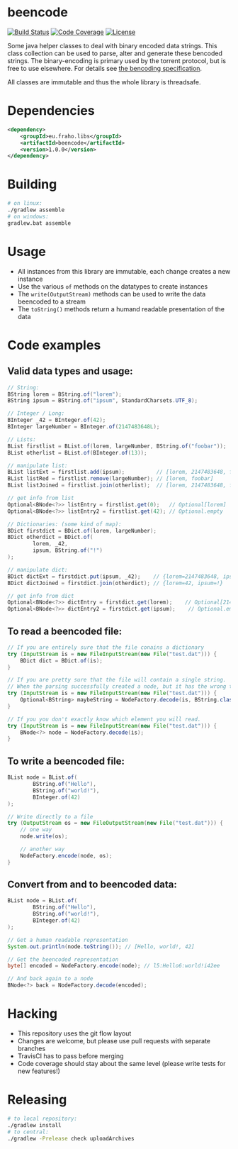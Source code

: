 beencode
=========
[![Build Status](https://travis-ci.org/bratkartoffel/beencode.svg?branch=develop)](https://travis-ci.org/bratkartoffel/beencode)
[![Code Coverage](https://img.shields.io/codecov/c/github/bratkartoffel/beencode/develop.svg)](https://codecov.io/github/bratkartoffel/beencode?branch=develop)
[![License](http://img.shields.io/:license-mit-blue.svg?style=flat)](http://doge.mit-license.org)

Some java helper classes to deal with binary encoded data strings.
This class collection can be used to parse, alter and generate these bencoded strings.
The binary-encoding is primary used by the torrent protocol, but is free to use elsewhere.
For details see [the bencoding specification](https://wiki.theory.org/BitTorrentSpecification#Bencoding).

All classes are immutable and thus the whole library is threadsafe.

# Dependencies
```xml
<dependency>
	<groupId>eu.fraho.libs</groupId>
	<artifactId>beencode</artifactId>
	<version>1.0.0</version>
</dependency>
```
		
# Building
```bash
# on linux:
./gradlew assemble
# on windows:
gradlew.bat assemble
```

# Usage
* All instances from this library are immutable, each change creates a new instance
* Use the various ```of``` methods on the datatypes to create instances
* The ```write(OutputStream)``` methods can be used to write the data beencoded to a stream
* The ```toString()``` methods return a humand readable presentation of the data

# Code examples
## Valid data types and usage:
```java
// String:
BString lorem = BString.of("lorem");
BString ipsum = BString.of("ipsum", StandardCharsets.UTF_8);

// Integer / Long:
BInteger _42 = BInteger.of(42);
BInteger largeNumber = BInteger.of(2147483648L);

// Lists:
BList firstlist = BList.of(lorem, largeNumber, BString.of("foobar"));
BList otherlist = BList.of(BInteger.of(13));

// manipulate list:
BList listExt = firstlist.add(ipsum);          // [lorem, 2147483648, foobar, ipsum]
BList listRed = firstlist.remove(largeNumber); // [lorem, foobar]
BList listJoined = firstlist.join(otherlist);  // [lorem, 2147483648, foobar, 13]

// get info from list
Optional<BNode<?>> listEntry = firstlist.get(0);   // Optional[lorem]
Optional<BNode<?>> listEntry2 = firstlist.get(42); // Optional.empty

// Dictionaries: (some kind of map):
BDict firstdict = BDict.of(lorem, largeNumber);
BDict otherdict = BDict.of(
        lorem, _42,
        ipsum, BString.of("!")
);

// manipulate dict:
BDict dictExt = firstdict.put(ipsum, _42);    // {lorem=2147483648, ipsum=42}
BDict dictJoined = firstdict.join(otherdict); // {lorem=42, ipsum=!}

// get info from dict
Optional<BNode<?>> dictEntry = firstdict.get(lorem);    // Optional[2147483648]
Optional<BNode<?>> dictEntry2 = firstdict.get(ipsum);    // Optional.empty
```

## To read a beencoded file:
```java
// If you are entirely sure that the file conains a dictionary
try (InputStream is = new FileInputStream(new File("test.dat"))) {
    BDict dict = BDict.of(is);
}

// If you are pretty sure that the file will contain a single string.
// When the parsing successfully created a node, but it has the wrong type, then this Optional is empty.
try (InputStream is = new FileInputStream(new File("test.dat"))) {
    Optional<BString> maybeString = NodeFactory.decode(is, BString.class);
}

// If you you don't exactly know which element you will read.
try (InputStream is = new FileInputStream(new File("test.dat"))) {
    BNode<?> node = NodeFactory.decode(is);
}
```

## To write a beencoded file:
```java
BList node = BList.of(
        BString.of("Hello"),
        BString.of("world!"),
        BInteger.of(42)
);

// Write directly to a file
try (OutputStream os = new FileOutputStream(new File("test.dat"))) {
    // one way
    node.write(os);

    // another way
    NodeFactory.encode(node, os);
}
```

## Convert from and to beencoded data:
```java
BList node = BList.of(
        BString.of("Hello"),
        BString.of("world!"),
        BInteger.of(42)
);

// Get a human readable representation
System.out.println(node.toString()); // [Hello, world!, 42]

// Get the beencoded representation
byte[] encoded = NodeFactory.encode(node); // l5:Hello6:world!i42ee

// And back again to a node
BNode<?> back = NodeFactory.decode(encoded);
```

# Hacking
* This repository uses the git flow layout
* Changes are welcome, but please use pull requests with separate branches
* TravisCI has to pass before merging
* Code coverage should stay about the same level (please write tests for new features!)

# Releasing
```bash
# to local repository:
./gradlew install
# to central:
./gradlew -Prelease check uploadArchives
```
